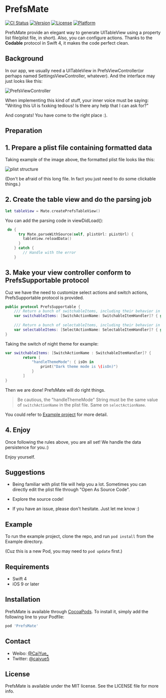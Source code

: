# PrefsMate

[![CI Status](http://img.shields.io/travis/caiyue1993/PrefsMate.svg?style=flat)](https://travis-ci.org/caiyue1993/PrefsMate)
[![Version](https://img.shields.io/cocoapods/v/PrefsMate.svg?style=flat)](http://cocoapods.org/pods/PrefsMate)
[![License](https://img.shields.io/cocoapods/l/PrefsMate.svg?style=flat)](http://cocoapods.org/pods/PrefsMate)
[![Platform](https://img.shields.io/cocoapods/p/PrefsMate.svg?style=flat)](http://cocoapods.org/pods/PrefsMate)

PrefsMate provide an elegant way to generate UITableView using a property list file(plist file, in short). Also, you can configure actions. Thanks to the **Codable** protocol in Swift 4, it makes the code perfect clean.

## Background

In our app, we usually need a UITableView in PrefsViewController(or perhaps named SettingsViewController, whatever). And the interface may just looks like this:

![PrefsViewController](https://i.loli.net/2017/09/29/59cdab5adb4f4.png)

When implementing this kind of stuff, your inner voice must be saying: "Writing this UI is fxxking tedious! Is there any help that I can ask for?" 

And congrats! You have come to the right place :).  

## Preparation 

## 1. Prepare a plist file containing formatted data 

Taking example of the image above, the formatted plist file looks like this:

![plist structure](https://i.loli.net/2017/09/29/59cdb7a32ed93.png)

(Don't be afraid of this long file. In fact you just need to do some clickable things.) 

## 2. Create the table view and do the parsing job
```swift
let tableView = Mate.createPrefsTableView()
```

You can add the parsing code in viewDidLoad():
```swift
 do {
      try Mate.parseWithSource(self, plistUrl: pListUrl) {
        tableView.reloadData()
      }
    } catch {
        // Handle with the error
    }
```

## 3. Make your view controller conform to PrefsSupportable protocol

Cuz we have the need to customize select actions and switch actions, PrefsSupportable protocol is provided. 

```swift
public protocol PrefsSupportable {
    /// Return a bunch of switchableItems, including their behavior in SwitchableItemHandler.
    var switchableItems: [SwitchActionName: SwitchableItemHandler]? { get }
    
    /// Return a bunch of selectableItems, including their behavior in SelectableItemHandler.
    var selectableItems: [SelectActionName: SelectableItemHandler]? { get }
}
```

Taking the switch of night theme for example:

```swift
var switchableItems: [SwitchActionName : SwitchableItemHandler]? {
        return [
            "handleThemeMode": { isOn in
                print("Dark theme mode is \(isOn)")
            }
        ]
}
```

Then we are done! PrefsMate will do right things.

> Be cautious, the "handleThemeMode" String must be the same value of `switchActionName` in the plist file. Same on `selectActionName`.

You could refer to [Example project](https://github.com/caiyue1993/PrefsMate/tree/master/Example) for more detail.

## 4. Enjoy 

Once following the rules above, you are all set! We handle the data persistence for you.:)

Enjoy yourself. 

## Suggestions

- Being familiar with plist file will help you a lot. Sometimes you can directly edit the plist file through "Open As Source Code". 

- Explore the source code!

- If you have an issue, please don't hesitate. Just let me know :)

## Example

To run the example project, clone the repo, and run `pod install` from the Example directory.

(Cuz this is a new Pod, you may need to `pod update` first.)

## Requirements

- Swift 4
- iOS 9 or later

## Installation

PrefsMate is available through [CocoaPods](http://cocoapods.org). To install
it, simply add the following line to your Podfile:

```ruby
pod 'PrefsMate'
```

## Contact

- Weibo: [@CaiYue_](http://weibo.com/caiyue233)
- Twitter: [@caiyue5](https://twitter.com/caiyue5)

## License

PrefsMate is available under the MIT license. See the LICENSE file for more info.
